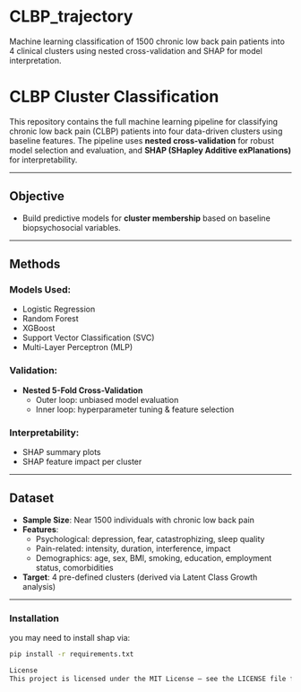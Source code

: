 # CLBP_trajectory
Machine learning classification of 1500 chronic low back pain patients into 4 clinical clusters using nested cross-validation and SHAP for model interpretation.

# CLBP Cluster Classification

This repository contains the full machine learning pipeline for classifying chronic low back pain (CLBP) patients into four data-driven clusters using baseline features. The pipeline uses **nested cross-validation** for robust model selection and evaluation, and **SHAP (SHapley Additive exPlanations)** for interpretability.

---
## Objective

- Build predictive models for **cluster membership** based on baseline biopsychosocial variables.

---

## Methods

### Models Used:
- Logistic Regression
- Random Forest
- XGBoost
- Support Vector Classification (SVC)
- Multi-Layer Perceptron (MLP)

### Validation:
- **Nested 5-Fold Cross-Validation**
  - Outer loop: unbiased model evaluation
  - Inner loop: hyperparameter tuning & feature selection

### Interpretability:
- SHAP summary plots
- SHAP feature impact per cluster

---

## Dataset

- **Sample Size**: Near 1500 individuals with chronic low back pain
- **Features**:
  - Psychological: depression, fear, catastrophizing, sleep quality
  - Pain-related: intensity, duration, interference, impact
  - Demographics: age, sex, BMI, smoking, education, employment status, comorbidities
- **Target**: 4 pre-defined clusters (derived via Latent Class Growth analysis)

---

### Installation
you may need to install shap via:

```bash
pip install -r requirements.txt

License
This project is licensed under the MIT License – see the LICENSE file for details.
